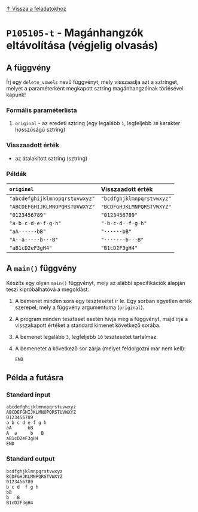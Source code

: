 
[↑ Vissza a feladatokhoz](./README.md)

# `P105105-t` - Magánhangzók eltávolítása (végjelig olvasás)

## A függvény

Írj egy `delete_vowels` nevű függvényt, mely visszaadja azt a sztringet, melyet a paraméterként megkapott sztring magánhangzóinak törlésével kapunk!

### Formális paraméterlista

1. `original` - az eredeti sztring (egy legalább `1`, legfeljebb `30` karakter hosszúságú sztring)

### Visszaadott érték

* az átalakított sztring (sztring)

### Példák

| `original` | Visszaadott érték | 
| :--- | :-- | 
| `"abcdefghijklmnopqrstuvwxyz"` | `"bcdfghjklmnpqrstvwxyz"` | 
| `"ABCDEFGHIJKLMNOPQRSTUVWXYZ"` | `"BCDFGHJKLMNPQRSTVWXYZ"` | 
| `"0123456789"` | `"0123456789"` | 
| `"a·b·c·d·e·f·g·h"` | `"·b·c·d··f·g·h"` | 
| `"aA······bB"` | `"······bB"` | 
| `"A··a·····b···B"` | `"·······b···B"` | 
| `"aB1cD2eF3gH4"` | `"B1cD2F3gH4"` | 

## A `main()` függvény

Készíts egy olyan `main()` függvényt, mely az alábbi specifikációk alapján teszi kipróbálhatóvá a megoldást:

1. A bemenet minden sora egy tesztesetet ír le. Egy sorban egyetlen érték szerepel, mely a függvény argumentuma (`original`).
1. A program minden teszteset esetén hívja meg a függvényt, majd írja a visszakapott értéket a standard kimenet következő sorába.
1. A bemenet legalább `3`, legfeljebb `10` tesztesetet tartalmaz.
1. A bemenetet a következő sor zárja (melyet feldolgozni már nem kell):

	```
	END
	```

## Példa a futásra

### Standard input

```
abcdefghijklmnopqrstuvwxyz
ABCDEFGHIJKLMNOPQRSTUVWXYZ
0123456789
a b c d e f g h
aA      bB
A  a     b   B
aB1cD2eF3gH4
END
```

### Standard output

```
bcdfghjklmnpqrstvwxyz
BCDFGHJKLMNPQRSTVWXYZ
0123456789
b c d  f g h
bB
b   B
B1cD2F3gH4
```